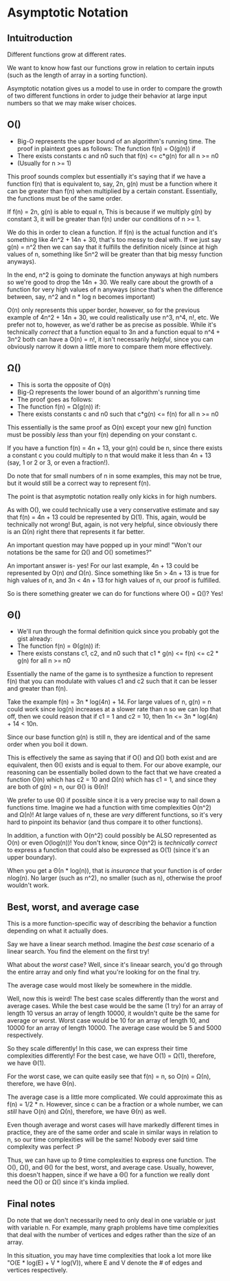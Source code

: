 # Asymptotic Notation

## Intuitroduction
Different functions grow at different rates. 

We want to know how fast our functions grow in relation to certain inputs (such as the length of array in a sorting function).

Asymptotic notation gives us a model to use in order to compare the growth of two different functions in order to judge their behavior at large input numbers so that we may make wiser choices. 

## O()
- Big-O represents the upper bound of an algorithm's running time.
The proof in plaintext goes as follows:
The function f(n) = O(g(n)) if
- There exists constants c and n0 such that f(n) <= c*g(n) for all n >= n0
- (Usually for n >= 1)

This proof sounds complex but essentially it's saying that if we have a function f(n) that is equivalent to, say, 2n, 
g(n) must be a function where it can be greater than f(n) when multiplied by a certain constant. Essentially, the functions must be of the same order. 

If f(n) = 2n, g(n) is able to equal n, This is because if we multiply g(n) by constant 3, it will be greater than f(n) under our conditions of n >= 1. 

We do this in order to clean a function. If f(n) is the actual function and it's something like 4n^2 + 14n + 30, that's too messy to deal with. If we just say g(n) = n^2 then we can say that it fulfills the definition nicely (since at high values of n, something like 5n^2 will be greater than that big messy function anyways). 

In the end, n^2 is going to dominate the function anyways at high numbers so we're good to drop the 14n + 30. We really care about the growth of a function for very high values of n anyways (since that's when the difference between, say, n^2 and n * log n becomes important)

O(n) only represents this upper border, however, so for the previous example of 4n^2 + 14n + 30, we could realistically use n^3, n^4, n!, etc. We prefer not to, however, as we'd rather be as precise as possible. While it's technically *correct* that a function equal to 3n and a function equal to n^4 + 3n^2 both can have a O(n) = n!, it isn't necessarily *helpful*, since you can obviously narrow it down a little more to compare them more effectively.

## Ω()
- This is sorta the opposite of O(n)
- Big-Ω represents the lower bound of an algorithm's running time
- The proof goes as follows:
- The function f(n) = Ω(g(n)) if:
- There exists constants c and n0 such that c*g(n) <= f(n) for all n >= n0

This essentially is the same proof as O(n) except your new g(n) function must be possibly *less* than your f(n) depending on your constant c. 

If you have a function f(n) = 4n + 13, your g(n) could be n, since there exists a constant c you could multiply to n that would make it less than 4n + 13 (say, 1 or 2 or 3, or even a fraction!). 

Do note that for small numbers of n in some examples, this may not be true, but it would still be a correct way to represent f(n).

The point is that asymptotic notation really only kicks in for high numbers. 

As with O(), we could technically use a very conservative estimate and say that f(n) = 4n + 13 could be represented by Ω(1). This, again, would be technically not wrong! But, again, is not very helpful, since obviously there is an Ω(n) right there that represents it far better. 

An important question may have popped up in your mind! "Won't our notations be the same for Ω() and O() sometimes?"

An important answer is- yes! For our last example, 4n + 13 could be represented by O(n) *and* Ω(n). Since something like 5n > 4n + 13 is true for high values of n, and 3n < 4n + 13 for high values of n, our proof is fulfilled. 

So is there something greater we can do for functions where O() = Ω()? Yes!

## Θ()
- We'll run through the formal definition quick since you probably got the gist already:
- The function f(n) = Θ(g(n)) if:
- There exists constans c1, c2, and n0 such that c1 * g(n) <= f(n) <= c2 * g(n) for all n >= n0

Essentially the name of the game is to synthesize a function to represent f(n) that you can modulate with values c1 and c2 such that it can be lesser and greater than f(n). 

Take the example f(n) = 3n * log(4n) + 14. For large values of n, g(n) = n could work since log(n) increases at a slower rate than n so we can lop that off, then we could reason that if c1 = 1 and c2 = 10, then 1n <= 3n * log(4n) + 14 < 10n. 

Since our base function g(n) is still n, they are identical and of the same order when you boil it down. 

This is effectively the same as saying that if O() and Ω() both exist and are equivalent, then Θ() exists and is equal to them. For our above example, our reasoning can be essentially boiled down to the fact that we have created a function O(n) which has c2 = 10 and Ω(n) which has c1 = 1, and since they are both of g(n) = n, our Θ() is Θ(n)!

We prefer to use Θ() if possible since it is a very precise way to nail down a functions time. Imagine we had a function with time complexities O(n^2) and Ω(n)! At large values of n, these are *very* different functions, so it's very hard to pinpoint its behavior (and thus compare it to other functions). 

In addition, a function with O(n^2) could possibly be ALSO represented as O(n) or even O(log(n))! You don't know, since O(n^2) is *technically correct* to express a function that could also be expressed as O(1) (since it's an upper boundary). 

When you get a Θ(n * log(n)), that is *insurance* that your function is of order nlog(n). No larger (such as n^2), no smaller (such as n), otherwise the proof wouldn't work. 


## Best, worst, and average case
This is a more function-specific way of describing the behavior a function depending on what it actually does. 

Say we have a linear search method. Imagine the *best case* scenario of a linear search. You find the element on the first try!

What about the *worst* case? Well, since it's lineaar search, you'd go through the entire array and only find what you're looking for on the final try. 

The average case would most likely be somewhere in the middle. 

Well, now this is weird! The best case scales differently than the worst and average cases. While the best case would be the same (1 try) for an array of length 10 versus an array of length 10000, it wouldn't quite be the same for average or worst. Worst case would be 10 for an array of length 10, and 10000 for an array of length 10000. The average case would be 5 and 5000 respectively.

So they scale differently! In this case, we can express their time complexities differently! For the best case, we have O(1) = Ω(1), therefore, we have Θ(1). 

For the worst case, we can quite easily see that f(n) = n, so O(n) = Ω(n), therefore, we have Θ(n). 

The average case is a little more complicated. We could approximate this as f(n) = 1/2 * n. However, since c can be a fraction or a whole number, we can *still* have O(n) and Ω(n), therefore, we have Θ(n) as well. 

Even though average and worst cases will have markedly different times in practice, they are of the same order and scale in similar ways in relation to n, so our time complexities will be the same! Nobody ever said time complexity was perfect :P

Thus, we can have up to *9* time complexities to express one function. The O(), Ω(), and Θ() for the best, worst, and average case. Usually, however, this doesn't happen, since if we have a Θ() for a function we really dont need the O() or Ω() since it's kinda implied. 

## Final notes
Do note that we don't necessarily need to only deal in one variable or just with variable n. For example, many graph problems have time complexities that deal with the number of vertices and edges rather than the size of an array. 

In this situation, you may have time complexities that look a lot more like "O(E * log(E) + V * log(V)), where E and V denote the # of edges and vertices respectively. 
